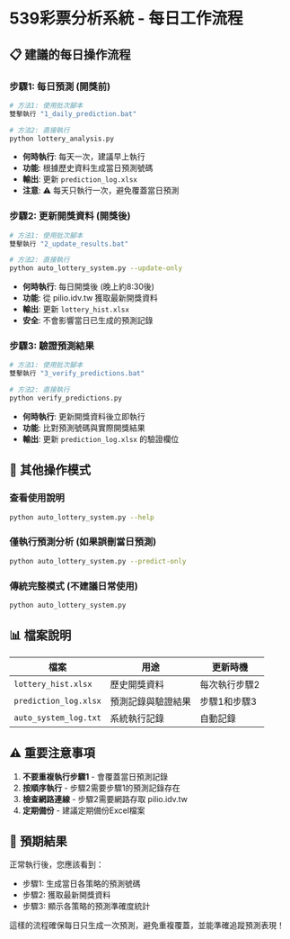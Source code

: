 # 539彩票分析系統 - 每日工作流程

## 📋 建議的每日操作流程

### 步驟1: 每日預測 (開獎前)
```bash
# 方法1: 使用批次腳本
雙擊執行 "1_daily_prediction.bat"

# 方法2: 直接執行
python lottery_analysis.py
```
- **何時執行**: 每天一次，建議早上執行
- **功能**: 根據歷史資料生成當日預測號碼
- **輸出**: 更新 `prediction_log.xlsx`
- **注意**: ⚠️ 每天只執行一次，避免覆蓋當日預測

### 步驟2: 更新開獎資料 (開獎後)
```bash
# 方法1: 使用批次腳本
雙擊執行 "2_update_results.bat"

# 方法2: 直接執行
python auto_lottery_system.py --update-only
```
- **何時執行**: 每日開獎後 (晚上約8:30後)
- **功能**: 從 pilio.idv.tw 獲取最新開獎資料
- **輸出**: 更新 `lottery_hist.xlsx`
- **安全**: 不會影響當日已生成的預測記錄

### 步驟3: 驗證預測結果
```bash
# 方法1: 使用批次腳本
雙擊執行 "3_verify_predictions.bat"

# 方法2: 直接執行
python verify_predictions.py
```
- **何時執行**: 更新開獎資料後立即執行
- **功能**: 比對預測號碼與實際開獎結果
- **輸出**: 更新 `prediction_log.xlsx` 的驗證欄位

## 🔧 其他操作模式

### 查看使用說明
```bash
python auto_lottery_system.py --help
```

### 僅執行預測分析 (如果誤刪當日預測)
```bash
python auto_lottery_system.py --predict-only
```

### 傳統完整模式 (不建議日常使用)
```bash
python auto_lottery_system.py
```

## 📊 檔案說明

| 檔案 | 用途 | 更新時機 |
|------|------|----------|
| `lottery_hist.xlsx` | 歷史開獎資料 | 每次執行步驟2 |
| `prediction_log.xlsx` | 預測記錄與驗證結果 | 步驟1和步驟3 |
| `auto_system_log.txt` | 系統執行記錄 | 自動記錄 |

## ⚠️ 重要注意事項

1. **不要重複執行步驟1** - 會覆蓋當日預測記錄
2. **按順序執行** - 步驟2需要步驟1的預測記錄存在
3. **檢查網路連線** - 步驟2需要網路存取 pilio.idv.tw
4. **定期備份** - 建議定期備份Excel檔案

## 🎯 預期結果

正常執行後，您應該看到：
- 步驟1: 生成當日各策略的預測號碼
- 步驟2: 獲取最新開獎資料
- 步驟3: 顯示各策略的預測準確度統計

這樣的流程確保每日只生成一次預測，避免重複覆蓋，並能準確追蹤預測表現！

